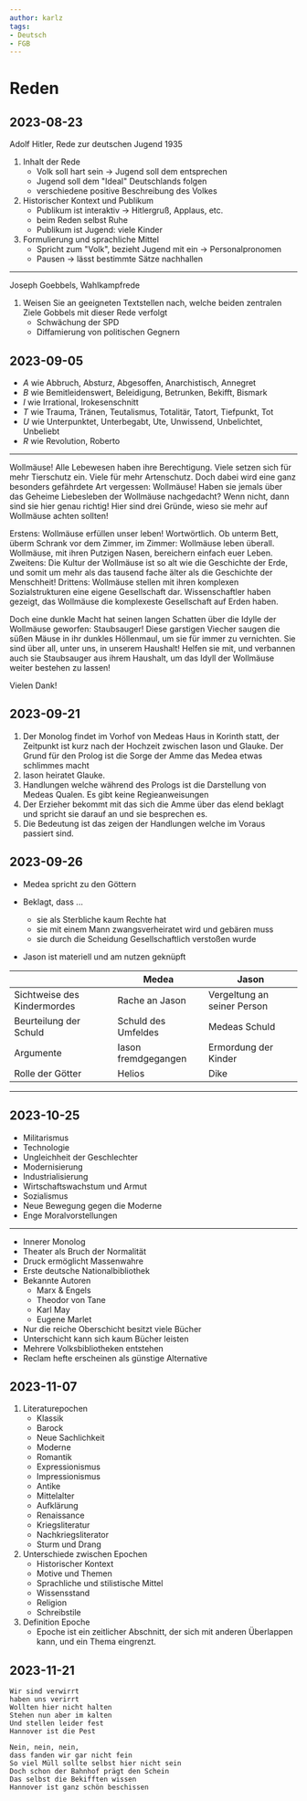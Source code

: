 ```yaml
---
author: karlz
tags: 
- Deutsch
- FGB
---
```


# Reden

## 2023-08-23

Adolf Hitler, Rede zur deutschen Jugend 1935

1. Inhalt der Rede
	- Volk soll hart sein -> Jugend soll dem entsprechen
	- Jugend soll dem "Ideal" Deutschlands folgen
	- verschiedene positive Beschreibung des Volkes
2. Historischer Kontext und Publikum
	- Publikum ist interaktiv -> Hitlergruß, Applaus, etc.
	- beim Reden selbst Ruhe
	- Publikum ist Jugend: viele Kinder
3. Formulierung und sprachliche Mittel
	- Spricht zum "Volk", bezieht Jugend mit ein -> Personalpronomen
	- Pausen -> lässt bestimmte Sätze nachhallen

- - -

Joseph Goebbels, Wahlkampfrede

1. Weisen Sie an geeigneten Textstellen nach, welche beiden zentralen Ziele Gobbels mit dieser Rede verfolgt
	- Schwächung der SPD
	- Diffamierung von politischen Gegnern

## 2023-09-05

- *A* wie Abbruch, Absturz, Abgesoffen, Anarchistisch, Annegret
- *B* wie Bemitleidenswert, Beleidigung, Betrunken, Bekifft, Bismark
- *I* wie Irrational, Irokesenschnitt
- *T* wie Trauma, Tränen, Teutalismus, Totalitär, Tatort, Tiefpunkt, Tot
- *U* wie Unterpunktet, Unterbegabt, Ute, Unwissend, Unbelichtet, Unbeliebt
- *R* wie Revolution, Roberto

- - -

Wollmäuse!
Alle Lebewesen haben ihre Berechtigung. Viele setzen sich für mehr Tierschutz ein. Viele für mehr Artenschutz. Doch dabei wird eine ganz besonders gefährdete Art vergessen:
Wollmäuse!
Haben sie jemals über das Geheime Liebesleben der Wollmäuse nachgedacht?
Wenn nicht, dann sind sie hier genau richtig!
Hier sind drei Gründe, wieso sie mehr auf Wollmäuse achten sollten!

Erstens: Wollmäuse erfüllen unser leben! Wortwörtlich. Ob unterm Bett, überm Schrank vor dem Zimmer, im Zimmer: Wollmäuse leben überall. Wollmäuse, mit ihren Putzigen Nasen, bereichern einfach euer Leben.
Zweitens: Die Kultur der Wollmäuse ist so alt wie die Geschichte der Erde, und somit um mehr als das tausend fache älter als die Geschichte der Menschheit!
Drittens: Wollmäuse stellen mit ihren komplexen Sozialstrukturen eine eigene Gesellschaft dar. Wissenschaftler haben gezeigt, das Wollmäuse die komplexeste Gesellschaft auf Erden haben.

Doch eine dunkle Macht hat seinen langen Schatten über die Idylle der Wollmäuse geworfen: Staubsauger!
Diese garstigen Viecher saugen die süßen Mäuse in ihr dunkles Höllenmaul, um sie für immer zu vernichten. Sie sind über all, unter uns, in unserem Haushalt! Helfen sie mit, und verbannen auch sie Staubsauger aus ihrem Haushalt, um das Idyll der Wollmäuse weiter bestehen zu lassen!

Vielen Dank!

## 2023-09-21

1. Der Monolog findet im Vorhof von Medeas Haus in Korinth statt, der Zeitpunkt ist kurz nach der Hochzeit zwischen Iason und Glauke. Der Grund für den Prolog ist die Sorge der Amme das Medea etwas schlimmes macht  
2. Iason heiratet Glauke.
3. Handlungen welche während des Prologs ist die Darstellung von Medeas Qualen. Es gibt keine Regieanweisungen  
4. Der Erzieher bekommt mit das sich die Amme über das elend beklagt und spricht sie darauf an und sie besprechen es. 
5. Die Bedeutung ist das zeigen der Handlungen welche im Voraus passiert sind.

## 2023-09-26

- Medea spricht zu den Göttern
- Beklagt, dass ...
	- sie als Sterbliche kaum Rechte hat
	- sie mit einem Mann zwangsverheiratet wird und gebären muss
	- sie durch die Scheidung Gesellschaftlich verstoßen wurde

- Jason ist materiell und am nutzen geknüpft

|                             | Medea               | Jason                       |
| --------------------------- | ------------------- | --------------------------- |
| Sichtweise des Kindermordes | Rache an Jason      | Vergeltung an seiner Person |
| Beurteilung der Schuld      | Schuld des Umfeldes | Medeas Schuld               |
| Argumente                   | Iason fremdgegangen | Ermordung der Kinder        |
| Rolle der Götter            | Helios              | Dike                        |

---

## 2023-10-25

- Militarismus
- Technologie
- Ungleichheit der Geschlechter
- Modernisierung
- Industrialisierung
- Wirtschaftswachstum und Armut
- Sozialismus
- Neue Bewegung gegen die Moderne
- Enge Moralvorstellungen

---

- Innerer Monolog
- Theater als Bruch der Normalität
- Druck ermöglicht Massenwahre
- Erste deutsche Nationalbibliothek
- Bekannte Autoren
	- Marx & Engels
	- Theodor von Tane
	- Karl May
	- Eugene Marlet
- Nur die reiche Oberschicht besitzt viele Bücher
- Unterschicht kann sich kaum Bücher leisten
- Mehrere Volksbibliotheken entstehen
- Reclam hefte erscheinen als günstige Alternative

## 2023-11-07

1. Literaturepochen
	- Klassik
	- Barock
	- Neue Sachlichkeit
	- Moderne
	- Romantik
	- Expressionismus
	- Impressionismus
	- Antike
	- Mittelalter
	- Aufklärung
	- Renaissance
	- Kriegsliteratur
	- Nachkriegsliterator
	- Sturm und Drang
2. Unterschiede zwischen Epochen
	- Historischer Kontext
	- Motive und Themen
	- Sprachliche und stilistische Mittel
	- Wissensstand
	- Religion
	- Schreibstile
3. Definition Epoche
	- Epoche ist ein zeitlicher Abschnitt, der sich mit anderen Überlappen kann, und ein Thema eingrenzt.

## 2023-11-21

```
Wir sind verwirrt
haben uns verirrt
Wollten hier nicht halten
Stehen nun aber im kalten
Und stellen leider fest
Hannover ist die Pest

Nein, nein, nein,
dass fanden wir gar nicht fein
So viel Müll sollte selbst hier nicht sein
Doch schon der Bahnhof prägt den Schein
Das selbst die Bekifften wissen
Hannover ist ganz schön beschissen
```